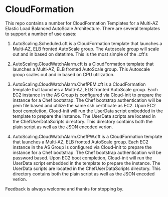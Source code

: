 CloudFormation
==============

This repo contains a number for CloudFormation Templates for a Multi-AZ Elastic Load Balanced AutoScale Architecture.
There are several templates to support a number of use cases:

1) AutoScaling.Scheduled.cft is a CloudFormation template that launches a Multi-AZ, ELB fronted AutoScale group.  The Autoscale group
will scale out and in based on datetime.  This is the most simple of the .cft's

2) AutoScaling.CloudWatchAlarm.cft is a CloudFormation template that launches a Multi-AZ, ELB fronted AutoScale group.  This Autoscale group
scales out and in based on CPU utilization.  

3) AutoScaling.CloudWatchAlarm.ChefPEM.cft is a CloudFormation template that launches a Multi-AZ, ELB fronted AutoScale group.
Each EC2 instance in the AS Group is configured via Cloud-init to prepare the instance for a Chef bootstrap.  The Chef bootstrap 
authentication will be pem file based and utilize the same ssh certificate as EC2.  Upon EC2 boot completion,
Cloud-init will run the UserData script embedded in the template to prepare the instance.  The UserData scripts are located in the
ChefUserDataScripts directory.  This directory contains both the plain script as well as the JSON encoded verion.  

4) AutoScaling.CloudWatchAlarm.ChefPW.cft is a CloudFormation template that launches a Multi-AZ, ELB fronted AutoScale group.
Each EC2 instance in the AS Group is configured via Cloud-init to prepare the instance for a Chef bootstrap.  The Chef bootstrap 
authentication will be password based.  Upon EC2 boot completion, Cloud-init will run the UserData script embedded in the 
template to prepare the instance.  The UserData scripts are located in the ChefUserDataScripts directory.  This directory contains both the plain script as well as the JSON encoded verion. 

Feedback is always welcome and thanks for stopping by.

